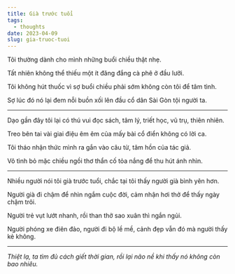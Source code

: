 ```yaml
---
title: Già trước tuổi
tags:
  - thoughts
date: 2023-04-09
slug: gia-truoc-tuoi
---
```

Tôi thường dành cho mình những buổi chiều thật nhẹ.

Tất nhiên không thể thiếu một ít đăng đắng cà phê ở đầu lưỡi.

Tôi không hút thuốc vì sợ buổi chiều phải sớm không còn tôi để tâm tình.

Sợ lúc đó nó lại đem nỗi buồn xối lên đầu cổ dân Sài Gòn tội người ta.

---

Dạo gần đây tôi lại có thú vui đọc sách, tâm lý, triết học, vũ trụ, thiên nhiên.

Treo bên tai vài giai điệu êm êm của mấy bài cổ điển không có lời ca.

Tôi tháo nhận thức mình ra gắn vào câu từ, tâm hồn của tác giả.

Vô tình bỏ mặc chiều ngồi thơ thẩn cố tỏa nắng để thu hút ánh nhìn.

---

Nhiều người nói tôi già trước tuổi, chắc tại tôi thấy người già bình yên hơn.

Người già đi chậm để nhìn ngắm cuộc đời, cảm nhận hơi thở để thấy ngày chậm trôi.

Người trẻ vụt lướt nhanh, rồi than thở sao xuân thì ngắn ngủi.

Người phóng xe điên đảo, người đi bộ lề mề, cảnh đẹp vẫn đó mà người thấy kẻ không.

---

_Thiệt lạ, ta tìm đủ cách giết thời gian, rồi lại não nề khi thấy nó không còn bao nhiêu._
